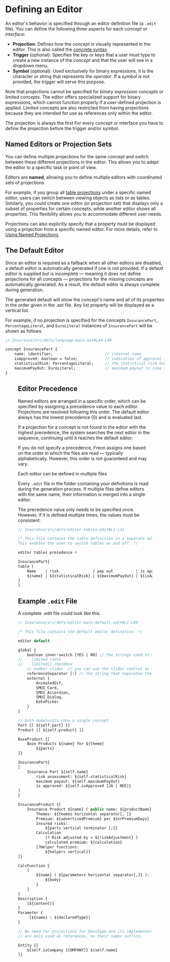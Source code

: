 <script>
    import Note from "$lib/notes/Note.svelte";
    import Figure from "$lib/figures/Figure.svelte";
</script>

# Defining an Editor

An editor's behavior is specified 
through an editor definition file (a `.edit` file). 
You can define the following three aspects for each _concept_ or _interface_:

- **Projection**: Defines how the _concept_ is visually represented in the editor. This is also called the [concrete syntax](/Documentation/Terminology).
- **Trigger** (optional): Specifies the key or keys that a user must type to create a new instance of the _concept_ and that
the user will see in a dropdown menu.
- **Symbol** (optional): Used exclusively for binary expressions, it is the character or string that represents 
the _operator_. If a _symbol_ is not provided, the _trigger_ will serve this purpose.
 
Note that projections cannot be specified for _binary expression concepts_ or _limited concepts_. 
The editor offers specialized support for binary expressions, which cannot function properly 
if a user-defined projection is applied. Limited concepts are also restricted 
from having projections because they are intended for use as references only within the editor.

<Note>
<svelte:fragment slot="header"> The projection is always the first </svelte:fragment>
<svelte:fragment slot="content">
For every concept or interface you have to define the projection before the trigger and/or symbol.  
</svelte:fragment>
</Note>

## Named Editors or Projection Sets

You can define multiple projections for the same concept and switch between these
different projections in the editor. This allows you to adapt the editor to
a specific task or point of view.

Editors are **named**, allowing you to define multiple editors with coordinated 
sets of projections. 

For example, if you group all [table projections](/Documentation/Defining_an_Editor/Projections#tables) under 
a specific named editor, 
users can switch between viewing objects as lists or as tables. Similarly, 
you could create one editor (or projection set) that displays only a subset 
of properties for certain concepts, while another editor shows all properties. 
This flexibility allows you to accommodate different user needs.

Projections can also explicitly specify that a property must be displayed using 
a projection from a specific named editor. For more details, 
refer to [Using Named Projections](/Documentation/Defining_an_Editor/Projections#using-named-projections-3).

## The Default Editor

Since an editor is required as a fallback when all other editors are disabled, 
a default editor is automatically generated if one is not provided. If a default 
editor is supplied but is incomplete — meaning it does not define projections 
for all concepts — projections for the missing concepts are automatically 
generated. As a result, the default editor is always complete during generation.

The generated default will show the concept's name and all of its properties in the order given in the .ast file.
Any list property will be displayed as a vertical list.

For example, if no projection is specified for the concepts `InsurancePart`, `PercentageLiteral`, and `EuroLiteral` 
instances of `InsurancePart` will be shown as follows.

```proto
// Insurance/src/defs/language-main.ast#L44-L49

concept InsurancePart {
    name: identifier;                       // internal name
    isApproved: boolean = false;            // indication of approval status
    statisticalRisk: PercentageLiteral;     // the statistical risk known for this event
    maximumPayOut: EuroLiteral;             // maximum payout in case the insured event happens
}
```

<Figure
imageName={'documentation/Defining-an-Editor-Screenshot.png'}
caption={'Generated Default Projection'}
figureNumber={1}
/>

## Editor Precedence

Named editors are arranged in a specific order, which can be specified by assigning 
a precedence value to each editor. Projections are resolved following this order. 
The default editor always has the lowest precedence (0) and is evaluated last.

If a projection for a concept is not found in the editor with the highest precedence, 
the system searches the next editor in the sequence, continuing until it 
reaches the default editor.

If you do not specify a precedence, Freon assigns one based on the order 
in which the files are read — typically alphabetically. However, this 
order is not guaranteed and may vary.

<Note>
<svelte:fragment slot="header"> Each editor can be defined in multiple files </svelte:fragment>
<svelte:fragment slot="content">
<p>Every <code>.edit</code> file in the folder containing your definitions is read during the 
generation process. If multiple files define editors with the same name, their information 
is merged into a single editor.</p>

<p>The precedence value only needs to be specified once. However, if it is defined multiple 
times, the values must be consistent.</p>
</svelte:fragment>
</Note>

```proto
// Insurance/src/defs/editor-tables.edit#L1-L11

/* This file contains the table definition in a separate editor / projection group.
This enables the user to switch tables on and off. */

editor tables precedence 4

InsurancePart{
table [
    Name    | risk               | pay out          | is approved
    ${name} | ${statisticalRisk} | ${maximumPayOut} | ${isApproved}
]
}
```

## Example `.edit` File

A complete .edit file could look like this.

```proto
// Insurance/src/defs/editor-main-default.edit#L1-L80

/* This file contains the default editor definition. */

editor default

global {
    boolean inner-switch [YES | NO] // the strings used to display a boolean value, all booleans will default be displayed as an inner switch control
//    limited radio
//    limited[] checkbox
    // number slider  // you can use the slider control as default projection for numbers, but this will not often be the preferred option
    referenceSeparator [:] // the string that separates the names in a path name, e.g. pack1:cls3:part
    external {
        AnimatedGif,
        SMUI_Card,
        SMUI_Accordion,
        SMUI_Dialog,
        DatePicker
    }
}

// both modelunits show a single concept
Part {[ ${self.part} ]}
Product {[ ${self.product} ]}

BaseProduct {[
    Base Products ${name} for ${theme}
        ${parts}
]}

InsurancePart{
[
    Insurance Part ${self.name}
        risk assessment: ${self.statisticalRisk}
        maximum payout: ${self.maximumPayOut}
        is approved: ${self.isApproved [JA | NEE]}
]
}

InsuranceProduct {[
    Insurance Product ${name} ( public name: ${productName} ) USES ${basedOn horizontal separator[, ]}
        Themes: ${themes horizontal separator[, ]}
        Premium: ${advertisedPremium} per ${nrPremiumDays}
        Insured risks:
            ${parts vertical terminator [;]}
        Calculation
            [? Risk adjusted by = ${riskAdjustment} ]
            calculated premium: ${calculation}
        [?Helper functions:
            ${helpers vertical}]
]}

CalcFunction {
    [
        ${name} ( ${parameters horizontal separator[,]} ): ${declaredType} {
            ${body}
        }
    ]
}
Description {
    [${content}]
}
Parameter {
     [${name} : ${declaredType}]
}

// No need for projections for DocuType and its implementors, they
// are only used as references, so their names suffice.

Entity {[
    ${self.isCompany [COMPANY]} ${self.name}
]}

```
